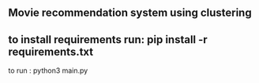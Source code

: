 Movie recommendation system using clustering
--------------------------------------------
to install requirements run:
pip install -r requirements.txt
--------------------------------------------
to run :
python3 main.py 
